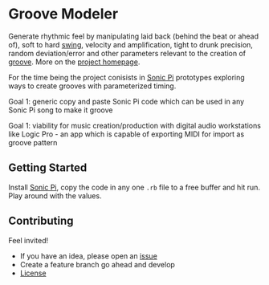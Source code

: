 # Groove Modeler

Generate rhythmic feel by manipulating laid back (behind the beat or ahead of), soft to hard [swing](https://en.wikipedia.org/wiki/Swing_(jazz_performance_style)), velocity and amplification, tight to drunk precision, random deviation/error and other parameters relevant to the creation of [groove](https://en.wikipedia.org/wiki/Groove_(music)). More on the [project homepage](https://github.com/fritzfeger/groove-modeler-website).

For the time being the project conisists in [Sonic Pi](https://github.com/samaaron/sonic-pi "Sonic Pi") prototypes exploring ways to create grooves with parameterized timing.

Goal 1: generic copy and paste Sonic Pi code which can be used in any Sonic Pi song to make it groove

Goal 1: viability for music creation/production with digital audio workstations like Logic Pro - an app which is capable of exporting MIDI for import as groove pattern

## Getting Started

Install [Sonic Pi](https://github.com/samaaron/sonic-pi "Sonic Pi"), copy the code in any one `.rb` file to a free buffer and hit run. Play around with the values.

## Contributing

Feel invited! 

* If you have an idea, please open an [issue](https://github.com/fritzfeger/groove-modeler/issues)
* Create a feature branch go ahead and develop 
* [License](https://github.com/fritzfeger/groove-modeler/blob/master/LICENSE)
